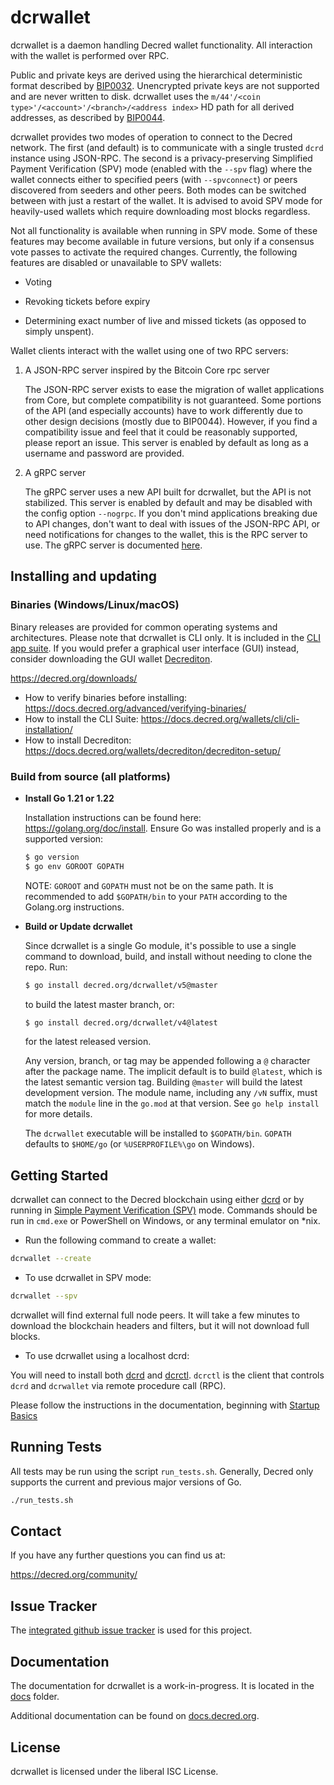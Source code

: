 dcrwallet
=========

dcrwallet is a daemon handling Decred wallet functionality.  All interaction
with the wallet is performed over RPC.

Public and private keys are derived using the hierarchical
deterministic format described by
[BIP0032](https://github.com/bitcoin/bips/blob/master/bip-0032.mediawiki).
Unencrypted private keys are not supported and are never written to
disk.  dcrwallet uses the
`m/44'/<coin type>'/<account>'/<branch>/<address index>`
HD path for all derived addresses, as described by
[BIP0044](https://github.com/bitcoin/bips/blob/master/bip-0044.mediawiki).

dcrwallet provides two modes of operation to connect to the Decred
network.  The first (and default) is to communicate with a single
trusted `dcrd` instance using JSON-RPC.  The second is a
privacy-preserving Simplified Payment Verification (SPV) mode (enabled
with the `--spv` flag) where the wallet connects either to specified
peers (with `--spvconnect`) or peers discovered from seeders and other
peers. Both modes can be switched between with just a restart of the
wallet.  It is advised to avoid SPV mode for heavily-used wallets
which require downloading most blocks regardless.

Not all functionality is available when running in SPV mode.  Some of
these features may become available in future versions, but only if a
consensus vote passes to activate the required changes.  Currently,
the following features are disabled or unavailable to SPV wallets:

  * Voting

  * Revoking tickets before expiry

  * Determining exact number of live and missed tickets (as opposed to
    simply unspent).

Wallet clients interact with the wallet using one of two RPC servers:

  1. A JSON-RPC server inspired by the Bitcoin Core rpc server

     The JSON-RPC server exists to ease the migration of wallet applications
     from Core, but complete compatibility is not guaranteed.  Some portions of
     the API (and especially accounts) have to work differently due to other
     design decisions (mostly due to BIP0044).  However, if you find a
     compatibility issue and feel that it could be reasonably supported, please
     report an issue.  This server is enabled by default as long as a username
     and password are provided.

  2. A gRPC server

     The gRPC server uses a new API built for dcrwallet, but the API is not
     stabilized.  This server is enabled by default and may be disabled with
     the config option `--nogrpc`.  If you don't mind applications breaking
     due to API changes, don't want to deal with issues of the JSON-RPC API, or
     need notifications for changes to the wallet, this is the RPC server to
     use. The gRPC server is documented [here](./rpc/documentation/README.md).

## Installing and updating

### Binaries (Windows/Linux/macOS)

Binary releases are provided for common operating systems and architectures.
Please note that dcrwallet is CLI only. It is included in the
[CLI app suite](https://github.com/decred/decred-release/releases/latest).
If you would prefer a graphical user interface (GUI) instead, consider
downloading the GUI wallet [Decrediton](https://github.com/decred/decrediton).

https://decred.org/downloads/

* How to verify binaries before installing: https://docs.decred.org/advanced/verifying-binaries/
* How to install the CLI Suite: https://docs.decred.org/wallets/cli/cli-installation/
* How to install Decrediton: https://docs.decred.org/wallets/decrediton/decrediton-setup/

### Build from source (all platforms)

- **Install Go 1.21 or 1.22**

  Installation instructions can be found here: https://golang.org/doc/install.
  Ensure Go was installed properly and is a supported version:
  ```sh
  $ go version
  $ go env GOROOT GOPATH
  ```
  NOTE: `GOROOT` and `GOPATH` must not be on the same path. It is recommended
  to add `$GOPATH/bin` to your `PATH` according to the Golang.org instructions.

- **Build or Update dcrwallet**

  Since dcrwallet is a single Go module, it's possible to use a single command
  to download, build, and install without needing to clone the repo. Run:

  ```sh
  $ go install decred.org/dcrwallet/v5@master
  ```

  to build the latest master branch, or:

  ```sh
  $ go install decred.org/dcrwallet/v4@latest
  ```

  for the latest released version.

  Any version, branch, or tag may be appended following a `@` character after
  the package name.  The implicit default is to build `@latest`, which is the
  latest semantic version tag.  Building `@master` will build the latest
  development version.  The module name, including any `/vN` suffix, must match
  the `module` line in the `go.mod` at that version.  See `go help install`
  for more details.

  The `dcrwallet` executable will be installed to `$GOPATH/bin`.  `GOPATH`
  defaults to `$HOME/go` (or `%USERPROFILE%\go` on Windows).

## Getting Started

dcrwallet can connect to the Decred blockchain using either [dcrd](https://github.com/decred/dcrd)
or by running in [Simple Payment Verification (SPV)](https://docs.decred.org/wallets/spv/)
mode. Commands should be run in `cmd.exe` or PowerShell on Windows, or any
terminal emulator on *nix.

- Run the following command to create a wallet:

```sh
dcrwallet --create
```

- To use dcrwallet in SPV mode:

```sh
dcrwallet --spv
```

dcrwallet will find external full node peers. It will take a few minutes to
download the blockchain headers and filters, but it will not download full blocks.

- To use dcrwallet using a localhost dcrd:

You will need to install both [dcrd](https://github.com/decred/dcrd) and
[dcrctl](https://github.com/decred/dcrctl). `dcrctl` is the client that controls
`dcrd` and `dcrwallet` via remote procedure call (RPC).

Please follow the instructions in the documentation, beginning with
[Startup Basics](https://docs.decred.org/wallets/cli/startup-basics/)

## Running Tests

All tests may be run using the script `run_tests.sh`. Generally, Decred only
supports the current and previous major versions of Go.

```sh
./run_tests.sh
```

## Contact

If you have any further questions you can find us at:

https://decred.org/community/

## Issue Tracker

The [integrated github issue tracker](https://github.com/decred/dcrwallet/issues)
is used for this project.

## Documentation

The documentation for dcrwallet is a work-in-progress.  It is located in the
[docs](https://github.com/decred/dcrwallet/tree/master/docs) folder.

Additional documentation can be found on
[docs.decred.org](https://docs.decred.org/wallets/cli/dcrwallet-setup/).

## License

dcrwallet is licensed under the liberal ISC License.
